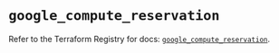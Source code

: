 # `google_compute_reservation`

Refer to the Terraform Registry for docs: [`google_compute_reservation`](https://registry.terraform.io/providers/hashicorp/google-beta/6.6.0/docs/resources/google_compute_reservation).
